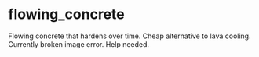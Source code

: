 # flowing_concrete
Flowing concrete that hardens over time. Cheap alternative to lava cooling. Currently broken image error. Help needed.
